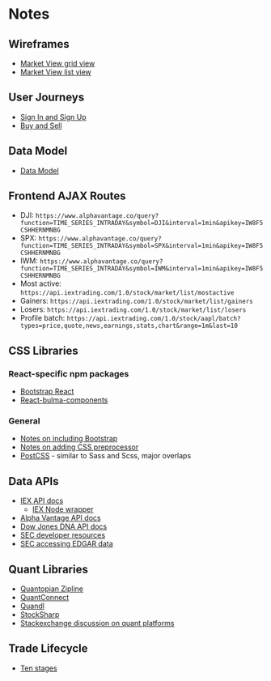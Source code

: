 # Notes

## Wireframes
- [Market View grid view](https://wireframe.cc/6lapy6)
- [Market View list view](https://wireframe.cc/8Wsa4O)

## User Journeys
- [Sign In and Sign Up](https://www.lucidchart.com/invitations/accept/dae4e0fd-db98-48dc-9092-f87c8990c82d)
- [Buy and Sell](https://www.mindmeister.com/1142330199?t=X3o3zAO1xb)

## Data Model
- [Data Model](https://www.lucidchart.com/invitations/accept/6ab09332-d4c5-4a83-97a5-d060cb08eeef)

## Frontend AJAX Routes
- DJI: `https://www.alphavantage.co/query?function=TIME_SERIES_INTRADAY&symbol=DJI&interval=1min&apikey=IW8F5CSHHERNMNBG`
- SPX: `https://www.alphavantage.co/query?function=TIME_SERIES_INTRADAY&symbol=SPX&interval=1min&apikey=IW8F5CSHHERNMNBG`
- IWM: `https://www.alphavantage.co/query?function=TIME_SERIES_INTRADAY&symbol=IWM&interval=1min&apikey=IW8F5CSHHERNMNBG`
- Most active: `https://api.iextrading.com/1.0/stock/market/list/mostactive`
- Gainers: `https://api.iextrading.com/1.0/stock/market/list/gainers`
- Losers: `https://api.iextrading.com/1.0/stock/market/list/losers`
- Profile batch: `https://api.iextrading.com/1.0/stock/aapl/batch?types=price,quote,news,earnings,stats,chart&range=1m&last=10`

## CSS Libraries
### React-specific npm packages
- [Bootstrap React]()
- [React-bulma-components](https://github.com/couds/react-bulma-components)
### General
- [Notes on including Bootstrap](https://github.com/facebook/create-react-app/issues/201)
- [Notes on adding CSS preprocessor](https://github.com/facebook/create-react-app/blob/master/packages/react-scripts/template/README.md#adding-a-css-preprocessor-sass-less-etc)
- [PostCSS](https://github.com/postcss/postcss) - similar to Sass and Scss, major overlaps


## Data APIs
- [IEX API docs](https://iextrading.com/developer/docs/#getting-started)
    - [IEX Node wrapper](https://github.com/bilalq/iex-api)
- [Alpha Vantage API docs](https://www.alphavantage.co/documentation/)
- [Dow Jones DNA API docs](https://developer.dowjones.com/site/global/develop/introduction/index.gsp)
- [SEC developer resources](https://www.sec.gov/developer)
- [SEC accessing EDGAR data](https://www.sec.gov/edgar/searchedgar/accessing-edgar-data.htm)

## Quant Libraries
- [Quantopian Zipline](https://github.com/quantopian/zipline)
- [QuantConnect](https://www.quantconnect.com/docs)
- [Quandl](https://docs.quandl.com/docs)
- [StockSharp](https://github.com/StockSharp/StockSharp)
- [Stackexchange discussion on quant platforms](https://quant.stackexchange.com/questions/10905/what-open-source-trading-platform-are-available)

## Trade Lifecycle
- [Ten stages](https://www.allaboutfinancecareers.co.uk/industry/infrastructure/the-trade-life-cycle-explained)
